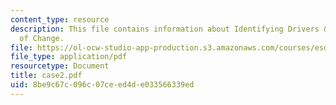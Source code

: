 ```yaml
---
content_type: resource
description: This file contains information about Identifying Drivers & Mechanisms
  of Change.
file: https://ol-ocw-studio-app-production.s3.amazonaws.com/courses/esd-123j-systems-perspectives-on-industrial-ecology-spring-2006/8be9c67c096c07ceed4de033566339ed_case2.pdf
file_type: application/pdf
resourcetype: Document
title: case2.pdf
uid: 8be9c67c-096c-07ce-ed4d-e033566339ed
---
```

